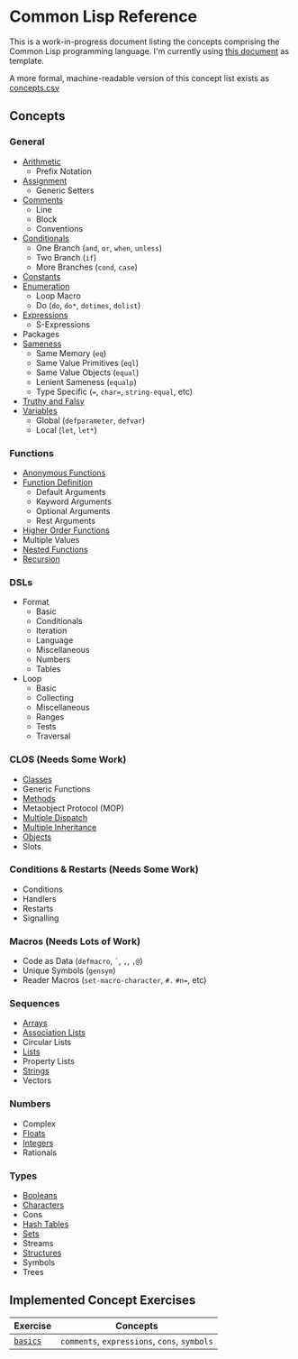 # Common Lisp Reference

This is a work-in-progress document listing the concepts comprising the Common
Lisp programming language. I'm currently using [this document][csharp-example]
as template.

A more formal, machine-readable version of this concept list exists as
[concepts.csv][concepts]

## Concepts
### General
  - [Arithmetic][arithmetic]
    - Prefix Notation
  - [Assignment][assignment]
    - Generic Setters
  - [Comments][comments]
    - Line
    - Block
    - Conventions
  - [Conditionals][conditionals]
    - One Branch (`and`, `or`, `when`, `unless`)
    - Two Branch (`if`)
    - More Branches (`cond`, `case`)
  - [Constants][constants]
  - [Enumeration][enumeration]
    - Loop Macro
    - Do (`do`, `do*`, `dotimes`, `dolist`)
  - [Expressions][expressions]
    - S-Expressions
  - Packages
  - [Sameness][sameness]
    - Same Memory (`eq`)
    - Same Value Primitives (`eql`)
    - Same Value Objects (`equal`)
    - Lenient Sameness (`equalp`)
    - Type Specific (`=`, `char=`, `string-equal`, etc)
  - [Truthy and Falsy][truthy-and-falsy]
  - [Variables][variables]
    - Global (`defparameter`, `defvar`)
    - Local (`let`, `let*`)

### Functions
  - [Anonymous Functions][anonymous-functions]
  - [Function Definition][functions]
    - Default Arguments
    - Keyword Arguments
    - Optional Arguments
    - Rest Arguments
  - [Higher Order Functions][higher-order-functions]
  - Multiple Values
  - [Nested Functions][nested-functions]
  - [Recursion][recursion]

### DSLs
  - Format
    - Basic
    - Conditionals
    - Iteration
    - Language
    - Miscellaneous
    - Numbers
    - Tables
  - Loop
    - Basic
    - Collecting
    - Miscellaneous
    - Ranges
    - Tests
    - Traversal

### CLOS (Needs Some Work)
  - [Classes][classes]
  - Generic Functions
  - [Methods][methods]
  - Metaobject Protocol (MOP)
  - [Multiple Dispatch][multiple-dispatch]
  - [Multiple Inheritance][inheritance]
  - [Objects][objects]
  - Slots
  
### Conditions & Restarts (Needs Some Work)
  - Conditions
  - Handlers
  - Restarts
  - Signalling

### Macros (Needs Lots of Work)
  - Code as Data (`defmacro`, `` ` ``, `,`, `,@`)
  - Unique Symbols (`gensym`)
  - Reader Macros (`set-macro-character`, `#.` `#n=`, etc)

### Sequences
  - [Arrays][array]
  - [Association Lists][map]
  - Circular Lists
  - [Lists][list]
  - Property Lists
  - [Strings][string]
  - Vectors

### Numbers
  - Complex
  - [Floats][floating-point-number]
  - [Integers][integer]
  - Rationals

### Types
  - [Booleans][bool]
  - [Characters][char]
  - Cons
  - [Hash Tables][hash-map]
  - [Sets][set]
  - Streams
  - [Structures][struct]
  - Symbols
  - Trees

## Implemented Concept Exercises
| Exercise           | Concepts                                     |
| ------------------ | -------------------------------------------- |
| [`basics`][basics] | `comments`, `expressions`, `cons`, `symbols` |

[anonymous-functions]: ../../../reference/concepts/anonymous_functions.md
[arithmetic]: ../../../reference/concepts/arithmetic.md
[array]: ../../../reference/types/array.md
[assignment]: ../../../reference/concepts/assignment.md
[bool]: ../../../reference/types/boolean.md
[char]: ../../../reference/types/char.md
[classes]: ../../../reference/concepts/classes.md
[comments]: ../../../reference/concepts/comments.md
[conditionals]: ../../../reference/concepts/conditionals.md
[constants]: ../../../reference/concepts/constants.md
[csharp-example]: ../../csharp/reference/README.md
[enumeration]: ../../../reference/concepts/enumeration.md
[expressions]: ../../../reference/concepts/expressions.md
[floating-point-number]: ../../../reference/types/floating_point_number.md
[functions]: ../../../reference/concepts/functions.md
[hash-map]: ../../../reference/types/hash_map.md
[higher-order-functions]: ../../../reference/concepts/higher_order_functions.md
[inheritance]: ../../../reference/concepts/inheritance.md
[integer]: ../../../reference/types/integer.md
[list]: ../../../reference/types/list.md
[map]: ../../../reference/types/map.md
[methods]: ../../../reference/concepts/methods.md
[multiple-dispatch]: ../../../reference/concepts/multiple-dispatch.md
[nested-functions]: ../../../reference/concepts/nested_functions.md
[number]: ../../../reference/types/number.md
[objects]: ../../../reference/concepts/objects.md
[recursion]: ../../../reference/concepts/recursion.md
[sameness]: ../../../reference/concepts/sameness.md
[set]: ../../../reference/types/set.md
[string]: ../../../reference/types/string.md
[struct]: ../../../reference/types/struct.md
[truthy-and-falsy]: ../../../reference/concepts/truthy_and_falsy.md
[variables]: ../../../reference/concepts/variables.md

[concepts]: concepts.csv
[basics]: ../exercises/concept/basics

